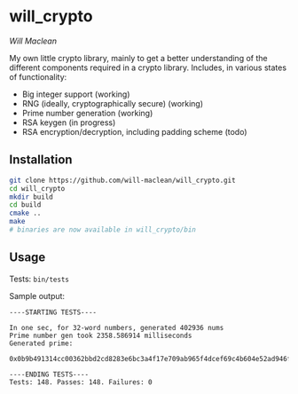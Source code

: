 # will\_crypto
_Will Maclean_

My own little crypto library, mainly to get a better understanding of the
different components required in a crypto library. Includes, in various states
of functionality:
- Big integer support (working)
- RNG (ideally, cryptographically secure) (working)
- Prime number generation (working)
- RSA keygen (in progress)
- RSA encryption/decryption, including padding scheme (todo)

## Installation
```bash
git clone https://github.com/will-maclean/will_crypto.git
cd will_crypto
mkdir build
cd build
cmake ..
make
# binaries are now available in will_crypto/bin
```

## Usage
Tests: `bin/tests`

Sample output:
```
----STARTING TESTS----

In one sec, for 32-word numbers, generated 402936 nums
Prime number gen took 2358.586914 milliseconds
Generated prime:

0x0b9b491314cc00362bbd2cd8283e6bc3a4f17e709ab965f4dcef69c4b604e52ad946fae931aa25d0508059b6ffc44e4f3eae05219973c1df89e87e755fb74ec1c51463582abce876266c8c38c694f8ebf05b6ec1d3dab1a100c126db51f777e2a25411429c0c321973d91807592da0edd486c04353a3c68e8edfc23027248d53

----ENDING TESTS----
Tests: 148. Passes: 148. Failures: 0

```
